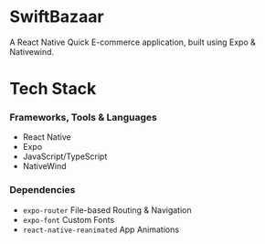 # SwiftBazaar

A React Native Quick E-commerce application, built using Expo & Nativewind.

# Tech Stack

### Frameworks, Tools & Languages

- React Native
- Expo
- JavaScript/TypeScript
- NativeWind

### Dependencies

- `expo-router` File-based Routing & Navigation
- `expo-font` Custom Fonts
- `react-native-reanimated` App Animations

